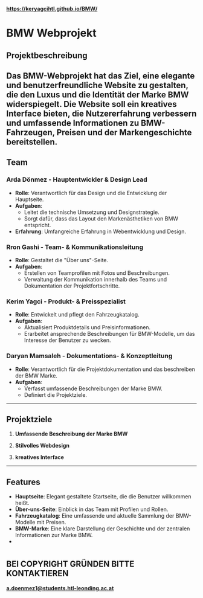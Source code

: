**https://keryagcihtl.github.io/BMW/**
  
# BMW Webprojekt

## Projektbeschreibung

Das BMW-Webprojekt hat das Ziel, eine elegante und benutzerfreundliche Website zu gestalten, die den Luxus und die Identität der Marke BMW widerspiegelt. Die Website soll ein kreatives Interface bieten, die Nutzererfahrung verbessern und umfassende Informationen zu BMW-Fahrzeugen, Preisen und der Markengeschichte bereitstellen.
---

## Team

### Arda Dönmez - Hauptentwickler & Design Lead

- **Rolle**: Verantwortlich für das Design und die Entwicklung der Hauptseite.
- **Aufgaben**:
  - Leitet die technische Umsetzung und Designstrategie.
  - Sorgt dafür, dass das Layout den Markenästhetiken von BMW entspricht.
- **Erfahrung**: Umfangreiche Erfahrung in Webentwicklung und Design.

### Rron Gashi - Team- & Kommunikationsleitung

- **Rolle**: Gestaltet die "Über uns"-Seite.
- **Aufgaben**:
  - Erstellen von Teamprofilen mit Fotos und Beschreibungen.
  - Verwaltung der Kommunikation innerhalb des Teams und Dokumentation der Projektfortschritte.

### Kerim Yagci - Produkt- & Preisspezialist

- **Rolle**: Entwickelt und pflegt den Fahrzeugkatalog.
- **Aufgaben**:
  - Aktualisiert Produktdetails und Preisinformationen.
  - Erarbeitet ansprechende Beschreibungen für BMW-Modelle, um das Interesse der Benutzer zu wecken.

### Daryan Mamsaleh - Dokumentations- & Konzeptleitung

- **Rolle**: Verantwortlich für die Projektdokumentation und das beschreiben der BMW Marke.
- **Aufgaben**:
  - Verfasst umfassende Beschreibungen der Marke BMW.
  - Definiert die Projektziele.
---

## Projektziele

1. **Umfassende Beschreibung der Marke BMW**  

2. **Stilvolles Webdesign**  

3. **kreatives Interface**
   
---

## Features

- **Hauptseite**: Elegant gestaltete Startseite, die die Benutzer willkommen heißt.
- **Über-uns-Seite**: Einblick in das Team mit Profilen und Rollen.
- **Fahrzeugkatalog**: Eine umfassende und aktuelle Sammlung der BMW-Modelle mit Preisen.
- **BMW-Marke**: Eine klare Darstellung der Geschichte und der zentralen Informationen zur Marke BMW.
- 
#
## BEI COPYRIGHT GRÜNDEN BITTE KONTAKTIEREN

**a.doenmez1@students.htl-leonding.ac.at**
